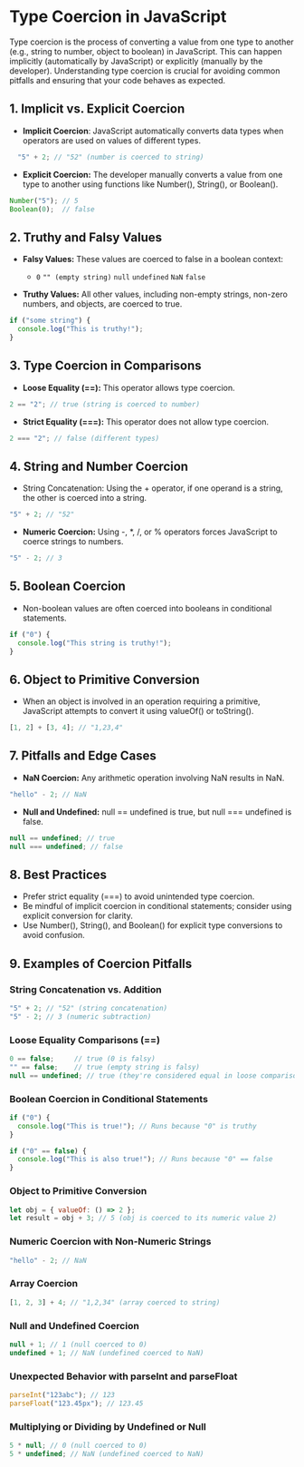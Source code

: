 # Type Coercion in JavaScript

Type coercion is the process of converting a value from one type to another (e.g., string to number, object to boolean) in JavaScript. This can happen implicitly (automatically by JavaScript) or explicitly (manually by the developer). Understanding type coercion is crucial for avoiding common pitfalls and ensuring that your code behaves as expected.

## 1. Implicit vs. Explicit Coercion

- **Implicit Coercion**: JavaScript automatically converts data types when operators are used on values of different types.
```javascript
  "5" + 2; // "52" (number is coerced to string)
```
- **Explicit Coercion:** The developer manually converts a value from one type to another using functions like Number(), String(), or Boolean().
```javascript
Number("5"); // 5
Boolean(0);  // false
```
## 2. Truthy and Falsy Values
- **Falsy Values:** These values are coerced to false in a boolean context:

  - `0`
`"" (empty string)`
`null`
`undefined`
`NaN`
`false`
- **Truthy Values:** All other values, including non-empty strings, non-zero numbers, and objects, are coerced to true.

```javascript
if ("some string") {
  console.log("This is truthy!");
}
```

## 3. Type Coercion in Comparisons
- **Loose Equality (==):** This operator allows type coercion.

```javascript
2 == "2"; // true (string is coerced to number)
```
- **Strict Equality (===):** This operator does not allow type coercion.
```javascript
2 === "2"; // false (different types)
```

## 4. String and Number Coercion

- String Concatenation: Using the + operator, if one operand is a string, the other is coerced into a string.

```javascript
"5" + 2; // "52"
```
- **Numeric Coercion:** Using -, *, /, or % operators forces JavaScript to coerce strings to numbers.
```javascript
"5" - 2; // 3
```
## 5. Boolean Coercion
- Non-boolean values are often coerced into booleans in conditional statements.
```javascript
if ("0") {
  console.log("This string is truthy!");
}
```
## 6. Object to Primitive Conversion
- When an object is involved in an operation requiring a primitive, JavaScript attempts to convert it using valueOf() or toString().
```javascript
[1, 2] + [3, 4]; // "1,23,4"
```
## 7. Pitfalls and Edge Cases
- **NaN Coercion:** Any arithmetic operation involving NaN results in NaN.

```javascript
"hello" - 2; // NaN
```
- **Null and Undefined:** null == undefined is true, but null === undefined is false.
```javascript
null == undefined; // true
null === undefined; // false
```
## 8. Best Practices
- Prefer strict equality (===) to avoid unintended type coercion.
- Be mindful of implicit coercion in conditional statements; consider using explicit conversion for clarity.
- Use Number(), String(), and Boolean() for explicit type conversions to avoid confusion.
  
## 9. Examples of Coercion Pitfalls
### String Concatenation vs. Addition
```javascript
"5" + 2; // "52" (string concatenation)
"5" - 2; // 3 (numeric subtraction)
```
### Loose Equality Comparisons (==)
```javascript
0 == false;     // true (0 is falsy)
"" == false;    // true (empty string is falsy)
null == undefined; // true (they're considered equal in loose comparison)
```
### Boolean Coercion in Conditional Statements
```javascript
if ("0") {
  console.log("This is true!"); // Runs because "0" is truthy
}

if ("0" == false) {
  console.log("This is also true!"); // Runs because "0" == false
}
```

### Object to Primitive Conversion
```javascript
let obj = { valueOf: () => 2 };
let result = obj + 3; // 5 (obj is coerced to its numeric value 2)
```
### Numeric Coercion with Non-Numeric Strings
```javascript
"hello" - 2; // NaN
```
### Array Coercion
```javascript
[1, 2, 3] + 4; // "1,2,34" (array coerced to string)
```
### Null and Undefined Coercion
```javascript
null + 1; // 1 (null coerced to 0)
undefined + 1; // NaN (undefined coerced to NaN)
```
### Unexpected Behavior with parseInt and parseFloat
```javascript
parseInt("123abc"); // 123
parseFloat("123.45px"); // 123.45
```
### Multiplying or Dividing by Undefined or Null
```javascript
5 * null; // 0 (null coerced to 0)
5 * undefined; // NaN (undefined coerced to NaN)
```
